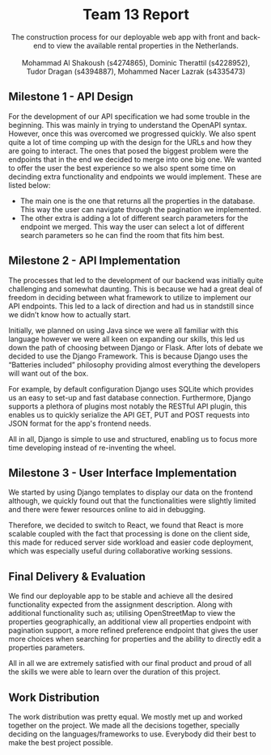 <br />
<p align="center">
  <h1 align="center">Team 13 Report</h1>
  <p align="center">
      The construction process for our deployable web app with front and back-end to
        view the available rental properties in the Netherlands. <br/> <br/>
        Mohammad Al Shakoush (s4274865), Dominic Therattil (s4228952),<br/>
        Tudor Dragan (s4394887), Mohammed Nacer Lazrak (s4335473)
  </p>
</p>
 

## Milestone 1 - API Design
For the development of our API specification we had some trouble in the beginning. This was mainly in trying to understand the OpenAPI syntax. However, once this was overcomed we progressed quickly. We also spent quite a lot of time comping up with the design for the URLs and how they are going to interact. The ones that posed the biggest problem were the endpoints that in the end we decided to merge into one big one. We wanted to offer the user the best experience so we also spent some time on decinding extra functionality and endpoints we would implement. These are listed below:
<ul>
  <li> The main one is the one that returns all the properties in the database. This way the user can navigate through the pagination we implemented.</li>
  <li>The other extra is adding a lot of different search parameters for the endpoint we merged. This way the user can select a lot of different search parameters so he can find the room that fits him best.</li>
</ul>
 
## Milestone 2 - API Implementation
The processes that led to the development of our backend was initially quite challenging and somewhat daunting. This is because we had a great deal of freedom in deciding between what framework to utilize to implement our API endpoints. This led to a lack of direction and had us in standstill since we didn’t know how to actually start.
 
Initially, we planned on using Java since we were all familiar with this language however we were all keen on expanding our skills, this led us down the path of choosing between Django or Flask. After lots of debate we decided to use the Django Framework. This is because Django uses the “Batteries included” philosophy providing almost everything the developers will want out of the box.
 
For example, by default configuration Django uses SQLite which provides us an easy to set-up and fast database connection. Furthermore, Django supports a plethora of plugins most notably the RESTful API plugin, this enables us to quickly serialize the API GET, PUT and POST requests into JSON format for the app's frontend needs.
 
All in all, Django is simple to use and structured, enabling us to focus more time developing instead of re-inventing the wheel.
 
## Milestone 3 - User Interface Implementation
We started by using Django templates to display our data on the frontend although, we quickly found out that the functionalities were slightly limited and there were fewer resources online to aid in debugging.
 
Therefore, we decided to switch to React, we found that React is more scalable coupled with the fact that processing is done on the client side, this made for reduced server side workload and easier code deployment, which was especially useful during collaborative working sessions.
 
## Final Delivery & Evaluation
We find our deployable app to be stable and achieve all the desired functionality expected from the assignment description. Along with additional functionality such as; utilising OpenStreetMap to view the properties geographically, an additional view all properties endpoint with pagination support, a more refined preference endpoint that gives the user more choices when searching for properties and the ability to directly edit a properties parameters.
 
All in all we are extremely satisfied with our final product and proud of all the skills we were able to learn over the duration of this project.
 
## Work Distribution
 
The work distribution was pretty equal. We mostly met up and worked together on the project. We made all the decisions together, specially deciding on the languages/frameworks to use. Everybody did their best to make the best project possible.
